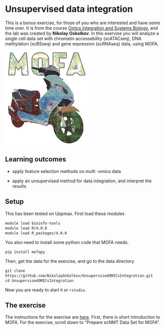 # Unsupervised data integration

This is a bonus exercise, for those of you who are interested and have some time over. It is from the course [Omics Integration and Systems Biology](https://uppsala.instructure.com/courses/67276), and the lab was created by **Nikolay Oskolkov**. In this exervise you will analyze a single cell data set with chromatin accessebility (scATACseq), DNA methylation (scBSseq) and gene expression (scRNAseq) data, using MOFA.

![](logo.png)

## Learning outcomes

- apply feature selection methods on multi -omics data 

- apply an unsupervised method for data integration, and interpret the results



## Setup

This has been tested on Uppmax. First load these modules

```
module load bioinfo-tools
module load R/4.0.0
module load R_packages/4.0.0
```

You also need to install some python code that MOFA needs.

```
pip install mofapy
```

Then, get the data for the exercise, and go to the data directory

```
git clone https://github.com/NikolayOskolkov/UnsupervisedOMICsIntegration.git
cd UnsupervisedOMICsIntegration
```

Now you are ready to start `R` or `rstudio`.

## The exercise

The instructions for the exercise are [here](https://uppsala.instructure.com/courses/67276/pages/lab-unsupervised-integration-through-mofa2). First, there is short introduction to MOFA. For the exercise, scroll down to "Prepare scNMT Data Set for MOFA". 
